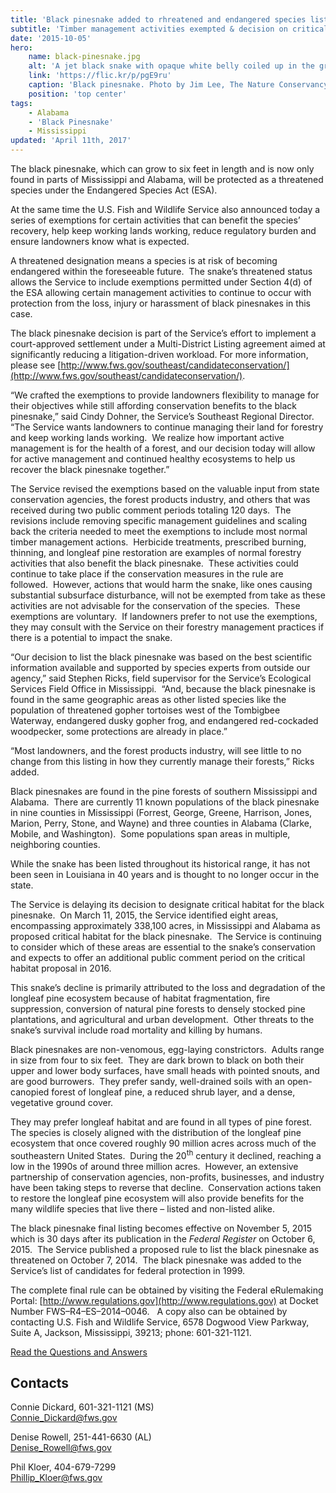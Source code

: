 ```yaml
---
title: 'Black pinesnake added to rhreatened and endangered species list'
subtitle: 'Timber management activities exempted & decision on critical habitat delayed to 2016'
date: '2015-10-05'
hero:
    name: black-pinesnake.jpg
    alt: 'A jet black snake with opaque white belly coiled up in the grass.'
    link: 'https://flic.kr/p/pgE9ru'
    caption: 'Black pinesnake. Photo by Jim Lee, The Nature Conservancy.'
    position: 'top center'
tags:
    - Alabama
    - 'Black Pinesnake'
    - Mississippi
updated: 'April 11th, 2017'
---
```


The black pinesnake, which can grow to six feet in length and is now only found in parts of Mississippi and Alabama, will be protected as a threatened species under the Endangered Species Act (ESA).

At the same time the U.S. Fish and Wildlife Service also announced today a series of exemptions for certain activities that can benefit the species’ recovery, help keep working lands working, reduce regulatory burden and ensure landowners know what is expected.

A threatened designation means a species is at risk of becoming endangered within the foreseeable future.  The snake’s threatened status allows the Service to include exemptions permitted under Section 4(d) of the ESA allowing certain management activities to continue to occur with protection from the loss, injury or harassment of black pinesnakes in this case.  

The black pinesnake decision is part of the Service’s effort to implement a court-approved settlement under a Multi-District Listing agreement aimed at significantly reducing a litigation-driven workload. For more information, please see [http://www.fws.gov/southeast/candidateconservation/](http://www.fws.gov/southeast/candidateconservation/).

“We crafted the exemptions to provide landowners flexibility to manage for their objectives while still affording conservation benefits to the black pinesnake,” said Cindy Dohner, the Service’s Southeast Regional Director.  “The Service wants landowners to continue managing their land for forestry and keep working lands working.  We realize how important active management is for the health of a forest, and our decision today will allow for active management and continued healthy ecosystems to help us recover the black pinesnake together.”  

The Service revised the exemptions based on the valuable input from state conservation agencies, the forest products industry, and others that was received during two public comment periods totaling 120 days.  The revisions include removing specific management guidelines and scaling back the criteria needed to meet the exemptions to include most normal timber management actions.  Herbicide treatments, prescribed burning, thinning, and longleaf pine restoration are examples of normal forestry activities that also benefit the black pinesnake.  These activities could continue to take place if the conservation measures in the rule are followed.  However, actions that would harm the snake, like ones causing substantial subsurface disturbance, will not be exempted from take as these activities are not advisable for the conservation of the species.  These exemptions are voluntary.  If landowners prefer to not use the exemptions, they may consult with the Service on their forestry management practices if there is a potential to impact the snake.

“Our decision to list the black pinesnake was based on the best scientific information available and supported by species experts from outside our agency,” said Stephen Ricks, field supervisor for the Service’s Ecological Services Field Office in Mississippi.  “And, because the black pinesnake is found in the same geographic areas as other listed species like the population of threatened gopher tortoises west of the Tombigbee Waterway, endangered dusky gopher frog, and endangered red-cockaded woodpecker, some protections are already in place.”

“Most landowners, and the forest products industry, will see little to no change from this listing in how they currently manage their forests,” Ricks added.

Black pinesnakes are found in the pine forests of southern Mississippi and Alabama.  There are currently 11 known populations of the black pinesnake in nine counties in Mississippi (Forrest, George, Greene, Harrison, Jones, Marion, Perry, Stone, and Wayne) and three counties in Alabama (Clarke, Mobile, and Washington).  Some populations span areas in multiple, neighboring counties. 

While the snake has been listed throughout its historical range, it has not been seen in Louisiana in 40 years and is thought to no longer occur in the state.

The Service is delaying its decision to designate critical habitat for the black pinesnake.  On March 11, 2015, the Service identified eight areas, encompassing approximately 338,100 acres, in Mississippi and Alabama as proposed critical habitat for the black pinesnake.  The Service is continuing to consider which of these areas are essential to the snake’s conservation and expects to offer an additional public comment period on the critical habitat proposal in 2016.

This snake’s decline is primarily attributed to the loss and degradation of the longleaf pine ecosystem because of habitat fragmentation, fire suppression, conversion of natural pine forests to densely stocked pine plantations, and agricultural and urban development.  Other threats to the snake’s survival include road mortality and killing by humans.

Black pinesnakes are non-venomous, egg-laying constrictors.  Adults range in size from four to six feet.  They are dark brown to black on both their upper and lower body surfaces, have small heads with pointed snouts, and are good burrowers.  They prefer sandy, well-drained soils with an open-canopied forest of longleaf pine, a reduced shrub layer, and a dense, vegetative ground cover. 

They may prefer longleaf habitat and are found in all types of pine forest.  The species is closely aligned with the distribution of the longleaf pine ecosystem that once covered roughly 90 million acres across much of the southeastern United States.  During the 20<sup>th</sup> century it declined, reaching a low in the 1990s of around three million acres.  However, an extensive partnership of conservation agencies, non-profits, businesses, and industry have been taking steps to reverse that decline.  Conservation actions taken to restore the longleaf pine ecosystem will also provide benefits for the many wildlife species that live there – listed and non-listed alike.

The black pinesnake final listing becomes effective on November 5, 2015 which is 30 days after its publication in the _Federal Register_ on October 6, 2015.  The Service published a proposed rule to list the black pinesnake as threatened on October 7, 2014.  The black pinesnake was added to the Service’s list of candidates for federal protection in 1999.  

The complete final rule can be obtained by visiting the Federal eRulemaking Portal: [http://www.regulations.gov](http://www.regulations.gov) at Docket Number FWS–R4–ES–2014–0046.   A copy also can be obtained by contacting U.S. Fish and Wildlife Service, 6578 Dogwood View Parkway, Suite A, Jackson, Mississippi, 39213; phone: 601-321-1121. 

[Read the Questions and Answers](/pdf/black-pinesnake-final-listing-faq.pdf)

## Contacts

Connie Dickard, 601-321-1121 (MS)  
[Connie_Dickard@fws.gov](mailto:Connie_Dickard@fws.gov)

Denise Rowell, 251-441-6630 (AL)   
[Denise_Rowell@fws.gov](mailto:Denise_Rowell@fws.gov)

Phil Kloer, 404-679-7299  
[Phillip_Kloer@fws.gov](mailto:Phillip_Kloer@fws.gov)
